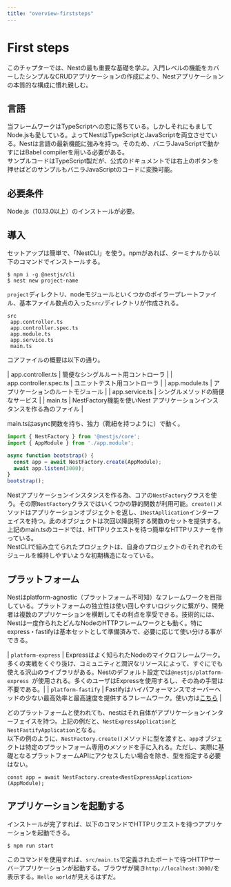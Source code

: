 ```yaml
---
title: "overview-firststeps"
---
```


# First steps
このチャプターでは、Nestの最も重要な基礎を学ぶ。入門レベルの機能をカバーしたシンプルなCRUDアプリケーションの作成により、Nestアプリケーションの本質的な構成に慣れ親しむ。

## 言語
当フレームワークはTypeScriptへの恋に落ちている。しかしそれにもましてNode.jsも愛している。よってNestはTypeScriptとJavaScriptを両立させている。Nestは言語の最新機能に強みを持つ。そのため、バニラJavaScriptで動かすにはBabel compilerを用いる必要がある。  
サンプルコードはTypeScript製だが、公式のドキュメントでは右上のボタンを押せばどのサンプルもバニラJavaScriptのコードに変換可能。

## 必要条件
Node.js（10.13.0以上）のインストールが必要。

## 導入
セットアップは簡単で、「NestCLI」を使う。npmがあれば、ターミナルから以下のコマンドでインストールする。

```
$ npm i -g @nestjs/cli
$ nest new project-name
```

`project`ディレクトリ、nodeモジュールといくつかのボイラープレートファイル、基本ファイル数点の入った`src/`ディレクトリが作成される。

```
src
 app.controller.ts
 app.controller.spec.ts
 app.module.ts
 app.service.ts
 main.ts
```

コアファイルの概要は以下の通り。

| app.controller.ts | 簡便なシングルルート用コントローラ |
| app.controller.spec.ts | ユニットテスト用コントローラ |
| app.module.ts | アプリケーションのルートモジュール |
| app.service.ts | シングルメソッドの簡便なサービス |
| main.ts | NestFactory機能を使いNest アプリケーションインスタンスを作る為のファイル |

main.tsはasync関数を持ち、独力（靴紐を持つように）で動く。

```ts:main.ts
import { NestFactory } from '@nestjs/core';
import { AppModule } from './app.module';

async function bootstrap() {
  const app = await NestFactory.create(AppModule);
  await app.listen(3000);
}
bootstrap();
```

Nestアプリケーションインスタンスを作る為、コアの`NestFactory`クラスを使う。その際`NestFactory`クラスではいくつかの静的関数が利用可能。`create()`メソッドはアプリケーションオブジェクトを返し、`INestApllication`インターフェイスを持つ。此のオブジェクトは次回以降説明する関数のセットを提供する。上記のmain.tsのコードでは、HTTPリクエストを待つ簡単なHTTPリスナーを作っている。  
NestCLIで組み立てられたプロジェクトは、自身のプロジェクトのそれぞれのモジュールを維持しやすいような初期構造になっている。

## プラットフォーム
Nestはplatform-agnostic（プラットフォーム不可知）なフレームワークを目指している。プラットフォームの独立性は使い回しやすいロジックに繋がり、開発者は複数のアプリケーションを横断してその利点を享受できる。技術的には、Nestは一度作られたどんなNodeのHTTPフレームワークとも動く。特にexpress・fastifyは基本セットとして準備済みで、必要に応じて使い分ける事ができる。

| `platform-express` | Expressはよく知られたNodeのマイクロフレームワーク。 多くの実戦をくぐり抜け、コミュニティと潤沢なリソースによって、すぐにでも使える沢山のライブラリがある。Nestのデフォルト設定では`@nestjs/platform-express `が使用される。多くのユーザはExpressを使用するし、その為の手間は不要である。|
| `platform-fastify` | Fastifyはハイパフォーマンスでオーバーヘッドの少ない最高効率と最高速度を提供するフレームワーク。使い方は[こちら](https://docs.nestjs.com/techniques/performance) |

どのプラットフォームと使われても、nestはそれ自体がアプリケーションインターフェイスを持つ。上記の例だと、`NestExpressApplication`と`NestFastifyApplication`となる。  
以下の例のように、`NestFactory.create()`メソッドに型を渡すと、`app`オブジェクトは特定のプラットフォーム専用のメソッドを手に入れる。ただし、実際に基礎となるプラットフォームAPIにアクセスしたい場合を除き、型を指定する必要はない。

`const app = await NestFactory.create<NestExpressApplication>(AppModule);`

## アプリケーションを起動する
インストールが完了すれば、以下のコマンドでHTTPリクエストを待つアプリケーションを起動できる。

`$ npm run start`

このコマンドを使用すれば、`src/main.ts`で定義されたポートで待つHTTPサーバーアプリケーションが起動する。ブラウザが開き`http://localhost:3000/`を表示する。`Hello world`が見えるはずだ。